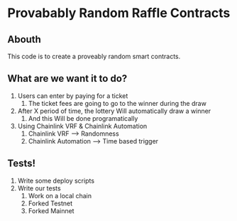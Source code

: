 # Provabably Random Raffle Contracts

## Abouth

This code is to create a proveably random smart contracts.

## What are we want it to do?

1. Users can enter by paying for a ticket
    1. The ticket fees are going to go to the winner during the draw
2. After X period of time, the lottery Will automatically draw a winner
    1. And this Will be done programatically
3. Using Chainlink VRF & Chainlink Automation
    1. Chainlink VRF —> Randomness
    2. Chainlink Automation —> Time based trigger

## Tests!
1. Write some deploy scripts
2. Write our tests
    1. Work on a local chain
    2. Forked Testnet
    3. Forked Mainnet
